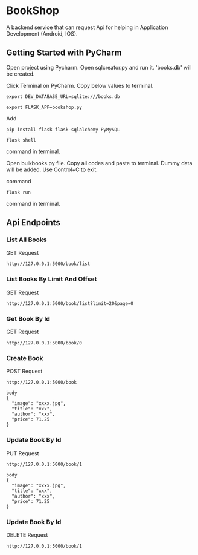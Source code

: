 # BookShop

A backend service that can request Api for helping in Application Development (Android, IOS).

## Getting Started with PyCharm

Open project using Pycharm. Open sqlcreator.py and run it. 'books.db' will be created.

Click Terminal on PyCharm. Copy below values to terminal.

```
export DEV_DATABASE_URL=sqlite:///books.db
```
```
export FLASK_APP=bookshop.py
```

Add
```
pip install flask flask-sqlalchemy PyMySQL
```
```
flask shell
```
command in terminal.


Open bulkbooks.py file. Copy all codes and paste to terminal. Dummy data will be added.
Use Control+C to exit.

command 
```
flask run
```
command in terminal.

## Api Endpoints

### List All Books
GET Request
```
http://127.0.0.1:5000/book/list
```

### List Books By Limit And Offset
GET Request
```
http://127.0.0.1:5000/book/list?limit=20&page=0
```

### Get Book By Id
GET Request
```
http://127.0.0.1:5000/book/0
```

### Create Book
POST Request
```
http://127.0.0.1:5000/book

body
{
  "image": "xxxx.jpg",
  "title": "xxx",
  "author": "xxx",
  "price": 71.25
}
```

### Update Book By Id
PUT Request
```
http://127.0.0.1:5000/book/1

body
{
  "image": "xxxx.jpg",
  "title": "xxx",
  "author": "xxx",
  "price": 71.25
}
```


### Update Book By Id
DELETE Request
```
http://127.0.0.1:5000/book/1
```
